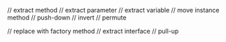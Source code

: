 // extract method
// extract parameter
// extract variable
// move instance method
// push-down
// invert
// permute

// replace with factory method
// extract interface
// pull-up

